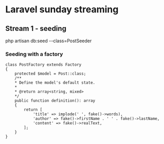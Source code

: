 # Laravel sunday streaming

## Stream 1 - seeding

php artisan db:seed --class=PostSeeder

### Seeding with a factory


```
class PostFactory extends Factory
{
    protected $model = Post::class;
    /**
    * Define the model's default state.
    *
    * @return array<string, mixed>
    */
    public function definition(): array
    {
        return [
            'title' => implode(' ', fake()->words),
            'author' => fake()->firstName . ' ' . fake()->lastName,
            'content' => fake()->realText,
        ];
    }
}
```
